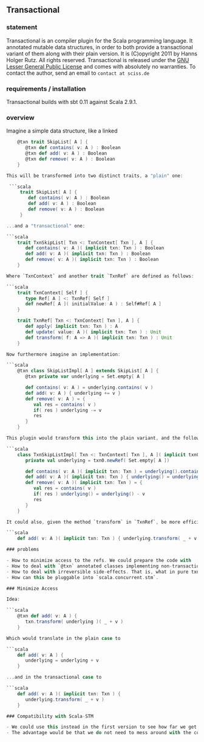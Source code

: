 ## Transactional

### statement

Transactional is an compiler plugin for the Scala programming language. It annotated mutable data structures, in order to both provide a transactional variant of them along with their plain version. It is (C)opyright 2011 by Hanns Holger Rutz. All rights reserved. Transactional is released under the [GNU Lesser General Public License](https://raw.github.com/Sciss/Transactional/master/licenses/Transactional-License.txt) and comes with absolutely no warranties. To contact the author, send an email to `contact at sciss.de`

### requirements / installation

Transactional builds with sbt 0.11 against Scala 2.9.1.

### overview

Imagine a simple data structure, like a linked

```scala
    @txn trait SkipList[ A ] {
       @txn def contains( v: A ) : Boolean
       @txn def add( v: A ) : Boolean
       @txn def remove( v: A ) : Boolean
    }

This will be transformed into two distinct traits, a "plain" one:

 ```scala
     trait SkipList[ A ] {
        def contains( v: A ) : Boolean
        def add( v: A ) : Boolean
        def remove( v: A ) : Boolean
     }

...and a "transactional" one:

```scala
    trait TxnSkipList[ Txn <: TxnContext[ Txn ], A ] {
       def contains( v: A )( implicit txn: Txn ) : Boolean
       def add( v: A )( implicit txn: Txn ) : Boolean
       def remove( v: A )( implicit txn: Txn ) : Boolean
    }

Where `TxnContext` and another trait `TxnRef` are defined as follows:

```scala
    trait TxnContext[ Self ] {
       type Ref[ A ] <: TxnRef[ Self ]
       def newRef[ A ]( initialValue: A ) : Self#Ref[ A ]
    }

    trait TxnRef[ Txn <: TxnContext[ Txn ], A ] {
       def apply( implicit txn: Txn ) : A
       def update( value: A )( implicit txn: Txn ) : Unit
       def transform( f: A => A )( implicit txn: Txn ) : Unit
    }

Now furthermore imagine an implementation:

```scala
    @txn class SkipListImpl[ A ] extends SkipList[ A ] {
       @txn private var underlying = Set.empty[ A ]

       def contains( v: A ) = underlying.contains( v )
       def add( v: A ) { underlying += v }
       def remove( v: A ) = {
          val res = contains( v )
          if( res ) underlying -= v
          res
       }
    }

This plugin would transform this into the plain variant, and the following transactional variant:

```scala
    class TxnSkipListImpl[ Txn <: TxnContext[ Txn ], A ]( implicit txn0: Txn ) extends TxnSkipList[ Txn, A ] {
       private val underlying = txn0.newRef( Set.empty[ A ])

       def contains( v: A )( implicit txn: Txn ) = underlying().contains( v )
       def add( v: A )( implicit txn: Txn ) { underlying() = underlying() + v }
       def remove( v: A )( implicit txn: Txn ) = {
          val res = contains( v )
          if( res ) underlying() = underlying() - v
          res
       }
    }

It could also, given the method `transform` in `TxnRef`, be more efficient and instead do something like

```scala
    def add( v: A )( implicit txn: Txn ) { underlying.transform( _ + v )}

### problems

- How to minimize access to the refs. We could prepare the code with
- How to deal with `@txn` annotated classes implementing non-transactional traits. A possibility is to enforce annotating these super classes with another trait that specifies whether the super class will be omitted in the transactional case. For instance in the above example this could be the case for `collection.mutable.Set`
- How to deal with irreversible side-effects. That is, what in pure txn code would be written as `txn.afterCommit( ... )`.
- How can this be pluggable into `scala.concurrent.stm`.

### Minimize Access

Idea:

```scala
    @txn def add( v: A ) {
       txn.transform( underlying )( _ + v )
    }

Which would translate in the plain case to

```scala
    def add( v: A ) {
       underlying = underlying + v
    }

...and in the transactional case to

```scala
    def add( v: A )( implicit txn: Txn ) {
       underlying.transform( _ + v )
    }

### Compatibility with Scala-STM

- We could use this instead in the first version to see how far we get. It might be possible to piggy-back on `StubSTMImpl`?
- The advantage would be that we do not need to mess around with the constructor arguments, as refs can be directly created outside of transactions, using `Ref.apply`.